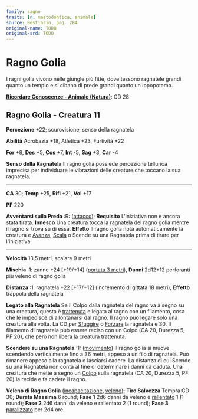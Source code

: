 ```yaml
---
family: ragno
traits: [n, mastodontica, animale]
source: Bestiario, pag. 284
original-name: TODO
original-srd: TODO
---
```


# Ragno Golia

I ragni golia vivono nelle giungle più fitte, dove tessono ragnatele grandi
quanto un tempio e si cibano di prede grandi quanto un ippopotamo.

**[Ricordare Conoscenze - Animale (Natura)](/azioni/abilita/ricordare-conoscenze)**:
CD 28

## Ragno Golia - Creatura 11

**Percezione** +22; scurovisione, senso della ragnatela

**Abilità** Acrobazia +18, Atletica +23, Furtività +22

**For** +8, **Des** +5, **Cos** +7, **Int** -5, **Sag** +3, **Car** -4

**Senso della Ragnatela** Il ragno golia possiede percezione tellurica imprecisa
per individuare le vibrazioni delle creature che toccano la sua ragnatela.

---

**CA** 30; **Temp** +25, **Rifl** +21, **Vol** +17

**PF** 220

**Avventarsi sulla Preda** :R: ([attacco](/tratti/attacco)); **Requisito**
L'iniziativa non è ancora stata tirata. **Innesco** Una creatura tocca la
ragnatela del ragno golia mentre il ragno si trova su di essa. **Effetto** Il
ragno golia nota automaticamente la creatura e [Avanza](/azioni/avanzare),
[Scala](/azioni/scalare) o Scende su una Ragnatela prima di tirare per
l'iniziativa.

---

**Velocità** 13,5 metri, scalare 9 metri

**Mischia** :1: zanne +24 \[+19/+14] ([portata 3 metri](/tratti/portata)),
**Danni** 2d12+12 perforanti più veleno di ragno golia

**Distanza** :1: ragnatela +22 \[+17/+12] (incremento di gittata 18 metri),
**Effetto** trappola della ragnatela

**Legato alla Ragnatela** Se il Colpo dalla ragnatela del ragno va a segno su
una creatura, questa è [trattenuta](/condizioni/trattenuto) e legata al ragno
con un filamento, cosa che le impedisce di allontanarsi dal ragno. Il ragno può
legare solo una creatura alla volta. La CD per [Sfuggire](/azioni/sfuggire) o
[Forzare](/azioni/forzare) la ragnatela è 30. Il filamento di ragnatela può
essere reciso con un Colpo (CA 20, Durezza 5, PF 20), che però non libera la
creatura trattenuta.

**Scendere su una Ragnatela** :1: ([movimento](/tratti/movimento)) Il ragno
golia si muove scendendo verticalmente fino a 36 metri, appeso a un filo di
ragnatela. Può rimanere appeso alla ragnatela o lasciarsi cadere. La distanza di
cui Scende su una Ragnatela non conta al fine di determinare i danni da caduta.
Una creatura che mette a segno un [Colpo](/azioni/colpire) sulla ragnatela (CA
20, Durezza 5, PF 20) la recide e fa cadere il ragno.

**Veleno di Ragno Golia** ([incapacitazione](/tratti/incapacitazione),
[veleno](/tratti/veleno)); **Tiro Salvezza** Tempra CD 30; **Durata Massima** 6
round; **Fase 1** 2d6 danni da veleno e [rallentato](/condizioni/rallentato) 1
(1 round); **Fase 2** 2d6 danni da veleno e rallentato 2 (1 round); **Fase 3**
[paralizzato](/condizioni/paralizzato) per 2d4 ore.
